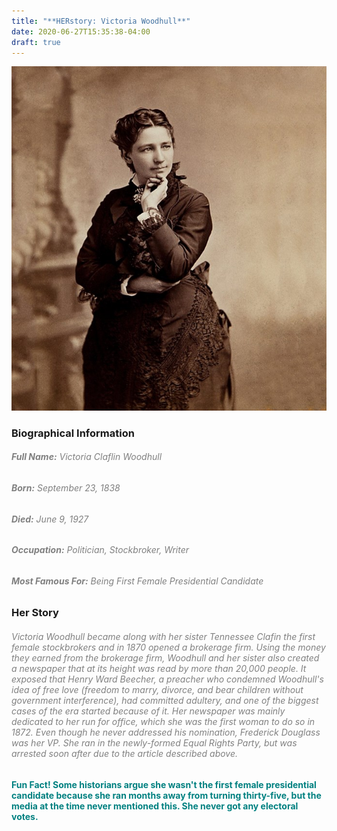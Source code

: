 ```yaml
---
title: "**HERstory: Victoria Woodhull**"
date: 2020-06-27T15:35:38-04:00
draft: true
---
```


![Image of Victoria Woodhull](Victoria.jpg)

### **Biographical Information**
###### <span style="color:grey">**Full Name:** Victoria Claflin Woodhull</span>
###### <span style="color:grey">**Born:** September 23, 1838</span>
###### <span style="color:grey"> **Died:** June 9, 1927 </span>
###### <span style="color:grey"> **Occupation:** Politician, Stockbroker, Writer </span>
###### <span style="color:grey"> **Most Famous For:** Being First Female Presidential Candidate</span>

### **Her Story**
###### <span style="color:grey">Victoria Woodhull became along with her sister Tennessee Clafin the first female stockbrokers and in 1870 opened a brokerage firm. Using the money they earned from the brokerage firm, Woodhull and her sister also created a newspaper that at its height was read by more than 20,000 people. It exposed that Henry Ward Beecher, a preacher who condemned Woodhull's idea of free love (freedom to marry, divorce, and bear children without government interference), had committed adultery, and one of the biggest cases of the era started because of it. Her newspaper was mainly dedicated to her run for office, which she was the first woman to do so in 1872. Even though he never addressed his nomination, Frederick Douglass was her VP.  She ran in the newly-formed Equal Rights Party, but was arrested soon after due to the article described above.
</span>

#### <span style="color:teal"> **Fun Fact!** Some historians argue she wasn't the first female presidential candidate because  she ran months away from turning thirty-five, but the media at the time never mentioned this. She never got any electoral votes.</span>
